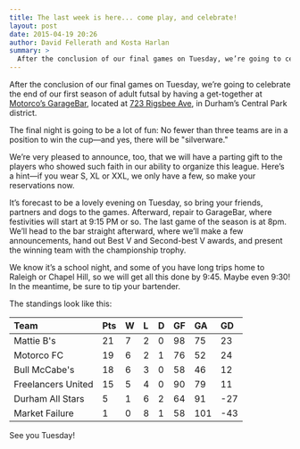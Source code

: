 ```yaml
---
title: The last week is here... come play, and celebrate!
layout: post
date: 2015-04-19 20:26
author: David Fellerath and Kosta Harlan
summary: >
  After the conclusion of our final games on Tuesday, we’re going to celebrate the end of our first season of adult futsal by having a get-together at Motorco’s GarageBar, located at 723 Rigsbee Ave, in Durham’s Central Park district. 
---
```

After the conclusion of our final games on Tuesday, we’re going to celebrate the end of our first season of adult futsal by having a get-together at [Motorco’s GarageBar](http://www.google.com/url?q=http%3A%2F%2Fmotorcomusic.com%2F&sa=D&sntz=1&usg=AFQjCNHZgEfHlPmE0PwIo7hnWbPbK6MHDQ), located at [723 Rigsbee Ave](https://www.google.com/url?q=https%3A%2F%2Fgoo.gl%2Fmaps%2FtxBGb), in Durham’s Central Park district. 

The final night is going to be a lot of fun: No fewer than three teams are in a position to win the cup—and yes, there will be "silverware." 

We’re very pleased to announce, too, that we will have a parting gift to the players who showed such faith in our ability to organize this league. Here’s a hint—if you wear S, XL or XXL, we only have a few, so make your reservations now.

It’s forecast to be a lovely evening on Tuesday, so bring your friends, partners and dogs to the games. Afterward, repair to GarageBar, where festivities will start at 9:15 PM or so. The last game of the season is at 8pm. We’ll head to the bar straight afterward, where we’ll make a few announcements, hand out Best V and Second-best V awards, and present the winning team with the championship trophy.

We know it’s a school night, and some of you have long trips home to Raleigh or Chapel Hill, so we will get all this done by 9:45. Maybe even 9:30! In the meantime, be sure to tip your bartender.

The standings look like this:

|Team|Pts|W|L|D|GF|GA|GD|
|:---|:--|:--|:--|:--|:--|:--|:--|
|Mattie B's|21|7|2|0|98|75|23|
|Motorco FC|19|6|2|1|76|52|24|
|Bull McCabe's|18|6|3|0|58|46|12|
|Freelancers United|15|5|4|0|90|79|11|
|Durham All Stars|5|1|6|2|64|91|-27|
|Market Failure|1|0|8|1|58|101|-43|

See you Tuesday!
